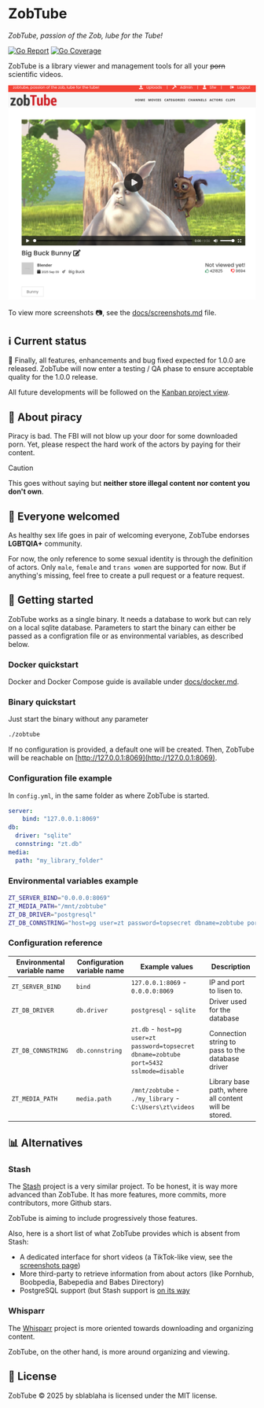 # ZobTube

_ZobTube, passion of the Zob, lube for the Tube!_


[![Go Report](https://goreportcard.com/badge/github.com/zobtube/zobtube)](https://goreportcard.com/report/github.com/zobtube/zobtube)
[![Go Coverage](https://github.com/zobtube/zobtube/wiki/coverage.svg)](https://raw.githack.com/wiki/zobtube/zobtube/coverage.html)

ZobTube is a library viewer and management tools for all your ~~porn~~ scientific videos.

![demo viewer](docs/readme_assets/demo_viewer.png)

To view more screenshots :camera:, see the [docs/screenshots.md](docs/screenshots.md) file.

## :information_source: Current status

:tada: Finally, all features, enhancements and bug fixed expected for 1.0.0 are released.
ZobTube will now enter a testing / QA phase to ensure acceptable quality for the 1.0.0 release.

All future developments will be followed on the [Kanban project view](https://github.com/orgs/zobtube/projects/1).

## :cop: About piracy

Piracy is bad. The FBI will not blow up your door for some downloaded porn. Yet, please respect the hard work of the actors by paying for their content.

> [!CAUTION]
> This goes without saying but **neither store illegal content nor content you don't own**.

## :wave: Everyone welcomed

As healthy sex life goes in pair of welcoming everyone, ZobTube endorses **LGBTQIA+** community.

For now, the only reference to some sexual identity is through the definition of actors. Only `male`, `female` and `trans women` are supported for now. But if anything's missing, feel free to create a pull request or a feature request.

## :vertical_traffic_light: Getting started

ZobTube works as a single binary. It needs a database to work but can rely on a local sqlite database. Parameters to start the binary can either be passed as a configration file or as environmental variables, as described below.

### Docker quickstart

Docker and Docker Compose guide is available under [docs/docker.md](docs/docker.md).

### Binary quickstart

Just start the binary without any parameter

```sh
./zobtube
```

If no configuration is provided, a default one will be created.
Then, ZobTube will be reachable on [http://127.0.0.1:8069](http://127.0.0.1:8069).

### Configuration file example

In `config.yml`, in the same folder as where ZobTube is started.

```yaml
server:
    bind: "127.0.0.1:8069"
db:
  driver: "sqlite"
  connstring: "zt.db"
media:
  path: "my_library_folder"
```

### Environmental variables example

```sh
ZT_SERVER_BIND="0.0.0.0:8069"
ZT_MEDIA_PATH="/mnt/zobtube"
ZT_DB_DRIVER="postgresql"
ZT_DB_CONNSTRING="host=pg user=zt password=topsecret dbname=zobtube port=5432 sslmode=disable"
```

### Configuration reference

Environmental variable name | Configuration variable name | Example values | Description
-|-|-|-
`ZT_SERVER_BIND` | `bind` | `127.0.0.1:8069` - `0.0.0.0:8069` | IP and port to lisen to.
`ZT_DB_DRIVER` | `db.driver` | `postgresql` - `sqlite` | Driver used for the database
`ZT_DB_CONNSTRING` | `db.connstring` | `zt.db` - `host=pg user=zt password=topsecret dbname=zobtube port=5432 sslmode=disable` | Connection string to pass to the database driver
`ZT_MEDIA_PATH` | `media.path` | `/mnt/zobtube` - `./my_library` - `C:\Users\zt\videos` | Library base path, where all content will be stored.

## :bar_chart: Alternatives

### Stash

The [Stash](https://github.com/stashapp/stash) project is a very similar project.
To be honest, it is way more advanced than ZobTube.
It has more features, more commits, more contributors, more Github stars.

ZobTube is aiming to include progressively those features.

Also, here is a short list of what ZobTube provides which is absent from Stash:

- A dedicated interface for short videos (a TikTok-like view, see the [screenshots page](docs/screenshots.md#short-video-viewer-tiktok-like))
- More third-party to retrieve information from about actors (like Pornhub, Boobpedia, Babepedia and Babes Directory)
- PostgreSQL support (but Stash support is [on its way](https://github.com/stashapp/stash/issues/3892)

### Whisparr

The [Whisparr](https://github.com/Whisparr/Whisparr) project is more oriented towards downloading and organizing content.

ZobTube, on the other hand, is more around organizing and viewing.

## :page_facing_up: License

ZobTube © 2025 by sblablaha is licensed under the MIT license.
